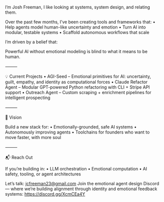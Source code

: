 I’m Josh Freeman, I like looking at systems, system design, and relating them.

Over the past few months, I’ve been creating tools and frameworks that:
	•	Help agents model human-like uncertainty and emotion
	•	Turn AI into modular, testable systems
	•	Scaffold autonomous workflows that scale

I’m driven by a belief that:

Powerful AI without emotional modeling is blind to what it means to be human.

⸻

💡 Current Projects
	•	AGI-Seed – Emotional primitives for AI: uncertainty, guilt, empathy, and identity as computational forces
	•	Claude Refactor Agent – Modular GPT-powered Python refactoring with CLI + Stripe API support
	•	Outreach Agent – Custom scraping + enrichment pipelines for intelligent prospecting

⸻

🚀 Vision

Build a new stack for:
	•	Emotionally-grounded, safe AI systems
	•	Autonomously improving agents
	•	Toolchains for founders who want to move faster, with more soul

⸻

📬 Reach Out

If you’re building in:
	•	LLM orchestration
	•	Emotional computation
	•	AI safety, tooling, or agent architectures

Let’s talk: jcfreeman23@gmail.com
Join the emotional agent design Discord — where we’re building alignment through identity and emotional feedback systems: https://discord.gg/XcmCEa4Y

<!---
renaissancebro/renaissancebro is a ✨ special ✨ repository because its `README.md` (this file) appears on your GitHub profile.
You can click the Preview link to take a look at your changes.
--->
